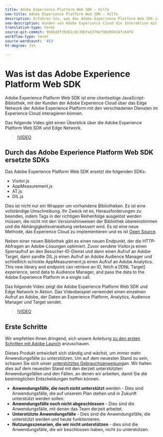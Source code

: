 ```yaml
---
title: Adobe Experience Platform Web SDK – Hilfe
seo-title: Adobe Experience Platform Web SDK – Hilfe
description: Erfahren Sie, was das Adobe Experience Platform Web SDK ist und wie es verwendet werden kann.
seo-description: Kunden von Adobe Experience Cloud die Interaktion mit den verschiedenen Diensten in der Experience Cloud ermöglichen.
translation-type: tm+mt
source-git-commit: 9b8bddf39301cdc39bfa5370ef98d99434fc64f8
workflow-type: tm+mt
source-wordcount: '453'
ht-degree: 31%

---
```



# Was ist das Adobe Experience Platform Web SDK

Adobe Experience Platform Web SDK ist eine clientseitige JavaScript-Bibliothek, mit der Kunden der Adobe Experience Cloud über das Edge Network der Adobe Experience Platform mit den verschiedenen Diensten im Experience Cloud interagieren können.

Das folgende Video gibt einen Überblick über die Adobe Experience Platform Web SDK und Edge Network.

>[!VIDEO](https://video.tv.adobe.com/v/34141?quality=12&learn=on)

## Durch das Adobe Experience Platform Web SDK ersetzte SDKs

Das Adobe Experience Platform Web SDK ersetzt die folgenden SDKs:

* Visitor.js
* AppMeasurement.js
* AT.js
* DIL.js

Dies ist nicht nur ein Wrapper um vorhandene Bibliotheken. Es ist eine vollständige Umschreibung. Ihr Zweck ist es, Herausforderungen zu beenden, indem Tags in der richtigen Reihenfolge ausgelöst werden müssen, die nicht mit den Versionshinweisen der Bibliothek übereinstimmen und die Abhängigkeitsverwaltung verbessert wird. Es ist eine neue Methode, das Experience Cloud zu implementieren und es ist [Open Source](https://github.com/adobe/alloy).

Neben einer neuen Bibliothek gibt es einen neuen Endpunkt, der die HTTP-Abfragen an Adobe-Lösungen optimiert. Zuvor sendete Visitor.js einen Sperraufruf an den Besucher-ID-Dienst und dann einen Aufruf an Adobe Target, dann sandte DIL.js einen Aufruf an Adobe Audience Manager und schließlich schickte AppMeasurement.js einen Aufruf an Adobe Analytics. This new library and endpoint can retrieve an ID, fetch a [!DNL Target] experience, send data to Audience Manager, and pass the data to the Adobe Experience Platform in a single call.

Das folgende Video zeigt die Adobe Experience Platform Web SDK und Edge Network in Aktion. Das Videobeispiel verwendet einen einzelnen Aufruf an Adobe, der Daten an Experience Platform, Analytics, Audience Manager und Target sendet.

>[!VIDEO](https://video.tv.adobe.com/v/34148?quality=12&learn=on)


## Erste Schritte

Wir empfehlen Ihnen dringend, sich unsere Anleitung [zu den ersten Schritten mit Adobe Launch](getting-started/quick-start-with-launch.md) anzuschauen.

Dieses Produkt entwickelt sich ständig und wächst, um immer mehr Anwendungsfälle zu unterstützen. Um auf dem neuesten Stand zu sein, schauen Sie sich unser [unterstütztes Gebrauchsanweisung](https://github.com/adobe/alloy/projects/5)an. Wir halten dies auf dem neuesten Stand mit den derzeit unterstützten Anwendungsfällen und den Fällen, an denen wir arbeiten, damit Sie die bestmöglichen Entscheidungen treffen können.

* __Anwendungsfälle, die noch nicht unterstützt__ werden - Dies sind Anwendungsfälle, die auf unserem Plan stehen und in Zukunft unterstützt werden sollen.
* __Anwendungsfälle noch nicht abgeschlossen__ - Dies sind die Anwendungsfälle, mit denen das Team derzeit arbeitet.
* __Unterstützte Anwendungsfälle__ - Dies sind die Anwendungsfälle, die unterstützt werden und heute funktionieren.
* __Nutzungsszenarien, die wir nicht unterstützen__ - dies sind die Anwendungsfälle, die wir beschlossen haben, nicht zu unterstützen.
